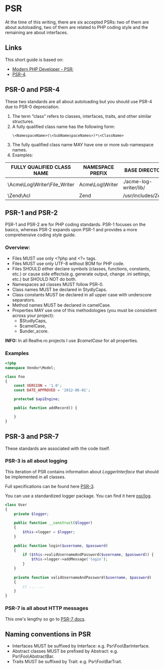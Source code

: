 # PSR

At the time of this writing, there are six accepted PSRs: two of them are about autoloading, two of them are related to PHP coding style and the remaining are about interfaces.

## Links

This short guide is based on: 
* [Modern PHP Developer - PSR](https://www.startutorial.com/articles/view/modern-php-developer-psr);
* [PSR-4](https://www.php-fig.org/psr/psr-4/).

## PSR-0 and PSR-4

These two standards are all about autoloading but you should use PSR-4 due to PSR-0 depreciation.

1. The term “class” refers to classes, interfaces, traits, and other similar structures.
2. A fully qualified class name has the following form:
    ```
    \<NamespaceName>(\<SubNamespaceNames>)*\<ClassName>
    ```
3. The fully qualified class name MAY have one or more sub-namespace names.
4. Examples:

| FULLY QUALIFIED CLASS NAME | NAMESPACE PREFIX | BASE DIRECTORY | RESULTING FILE PATH  |
|---|---|---|---|
| \Acme\Log\Writer\File_Writer | Acme\Log\Writer | ./acme-log-writer/lib/ | ./acme-log-writer/lib/File_Writer.php | 
| \Zend\Acl | Zend | /usr/includes/Zend/ | /usr/includes/Zend/Acl.php | 

## PSR-1 and PSR-2

PSR-1 and PSR-2 are for PHP coding standards. PSR-1 focuses on the basics, whereas PSR-2 expands upon PSR-1 and provides a more comprehensive coding style guide.

### Overview:

* Files MUST use only <?php and <?= tags.
* Files MUST use only UTF-8 without BOM for PHP code.
* Files SHOULD either declare symbols (classes, functions, constants, etc.) or cause side effects(e.g. generate output, change .ini settings, etc.) but SHOULD NOT do both.
* Namespaces ad classes MUST follow PSR-0.
* Class names MUST be declared in StydlyCaps.
* Class constants MUST be declared in all upper case with underscore separators.
* Method names MUST be declared in camelCase.
* Properties MAY use one of this methodologies (you must be consistient across your project):
    * $StudlyCaps, 
    * $camelCase,
    * $under_score.

__INFO:__ In all Realhe.ro projects I use _$camelCase_ for all properties. 

### Examples

```php
<?php
namespace Vendor\Model;

class Foo
{
    const VERSION = '1.0';
    const DATE_APPROVED = '2012-06-01';

    protected $apiEngine;

    public function addRecord() {

    }
}
```

## PSR-3 and PSR-7

These standards are associated with the code itself. 

### PSR-3 is all about logging

This iteration of PSR contains information about _LoggerInterface_ that should be implemented in all classes.

Full specifications can be found here [PSR-3](https://www.php-fig.org/psr/psr-3/).

You can use a standardized logger package. You can find it here [psr/log](https://packagist.org/packages/psr/log). 

```php
class User
{
    private $logger;
 
    public function __construct($logger)
    {
        $this->logger = $logger;
    }
 
    public function login($username, $password)
    {
        if ($this->validUsernameAndPassword($username, $password)) {
            $this->logger->addMessage('login');
        }
    }
 
    private function validUsernameAndPassword($username, $password)
    {
        // ... ...
    }
}
```

### PSR-7 is all about HTTP messages

This one's lengthy so go to [PSR-7 docs](https://www.php-fig.org/psr/psr-7/).

## Naming conventions in PSR

* Interfaces MUST be suffixed by Interface: e.g. Psr\Foo\BarInterface.
* Abstract classes MUST be prefixed by Abstract: e.g. Psr\Foo\AbstractBar.
* Traits MUST be suffixed by Trait: e.g. Psr\Foo\BarTrait.
